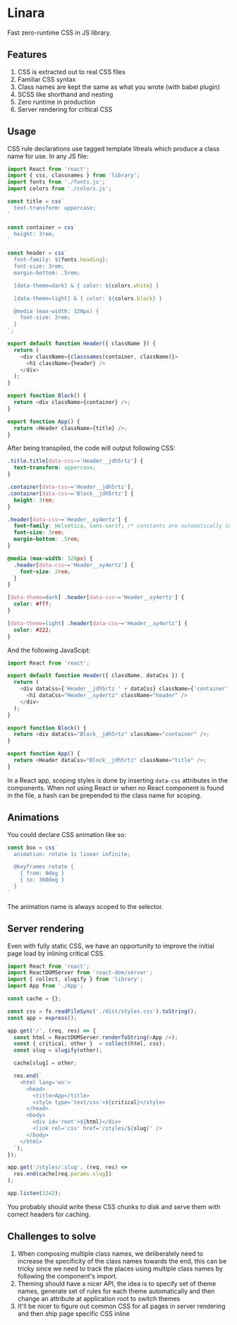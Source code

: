 # Linara

Fast zero-runtime CSS in JS library.


## Features

1. CSS is extracted out to real CSS files
1. Familiar CSS syntax
1. Class names are kept the same as what you wrote (with babel plugin)
1. SCSS like shorthand and nesting
1. Zero runtime in production
1. Server rendering for critical CSS


## Usage

CSS rule declarations use tagged template litreals which produce a class name for use. In any JS file:

```js
import React from 'react';
import { css, classnames } from 'library';
import fonts from './fonts.js';
import colors from './colors.js';

const title = css`
  text-transform: uppercase;
`

const container = css`
  height: 3rem;
`

const header = css`
  font-family: ${fonts.heading};
  font-size: 3rem;
  margin-bottom: .5rem;

  [data-theme=dark] & { color: ${colors.white} }

  [data-theme=light] & { color: ${colors.black} }

  @media (max-width: 320px) {
    font-size: 2rem;
  }
`;

export default function Header({ className }) {
  return (
    <div className={classnames(container, className)}>
      <h1 className={header} />
    </div>
  );
}

export function Block() {
  return <div className={container} />;
}

export function App() {
  return <Header className={title} />;
}
```

After being transpiled, the code will output following CSS:


```css
.title.title[data-css~='Header__jdh5rtz'] {
  text-transform: uppercase;
}

.container[data-css~='Header__jdh5rtz'],
.container[data-css~='Block__jdh5rtz'] {
  height: 3rem;
}

.header[data-css~='Header__xy4ertz'] {
  font-family: Helvetica, sans-serif; /* constants are automatically inlined */
  font-size: 3rem;
  margin-bottom: .5rem;
}

@media (max-width: 320px) {
  .header[data-css~='Header__xy4ertz'] {
    font-size: 2rem;
  }
}

[data-theme=dark] .header[data-css~='Header__xy4ertz'] {
  color: #fff;
}

[data-theme=light] .header[data-css~='Header__xy4ertz'] {
  color: #222;
}
```

And the following JavaScipt:

```js
import React from 'react';

export default function Header({ className, dataCss }) {
  return (
    <div dataCss={'Header__jdh5rtz ' + dataCss} className={'container' + ' ' + className)}>
      <h1 dataCss="Header__xy4ertz" className="header" />
    </div>
  );
}

export function Block() {
  return <div dataCss="Block__jdh5rtz" className="container" />;
}

export function App() {
  return <Header dataCss="Block__jdh5rtz" className="title" />;
}
```

In a React app, scoping styles is done by inserting `data-css` attributes in the components. When not using React or when no React component is found in the file, a hash can be prepended to the class name for scoping.


## Animations

You could declare CSS animation like so:

```js
const box = css`
  animation: rotate 1s linear infinite;

  @keyframes rotate {
    { from: 0deg }
    { to: 360deg }
  }
`
```

The animation name is always scoped to the selector.


## Server rendering

Even with fully static CSS, we have an opportunity to improve the initial page load by inlining critical CSS.

```js
import React from 'react';
import ReactDOMServer from 'react-dom/server';
import { collect, slugify } from 'library';
import App from './App';

const cache = {};

const css = fs.readFileSync('./dist/styles.css').toString();
const app = express();

app.get('/', (req, res) => {
  const html = ReactDOMServer.renderToString(<App />);
  const { critical, other }  = collect(html, css);
  const slug = slugify(other);

  cache[slug] = other;

  res.end(`
    <html lang='en'>
      <head>
        <title>App</title>
        <style type='text/css'>${critical}</style>
      </head>
      <body>
        <div id='root'>${html}</div>
        <link rel='css' href='/styles/${slug}' />
      </body>
    </html>
  `);
});

app.get('/styles/:slug', (req, res) =>
  res.end(cache[req.params.slug])
);

app.listen(3242);
```

You probably should write these CSS chunks to disk and serve them with correct headers for caching.


## Challenges to solve

1. When composing multiple class names, we deliberately need to increase the specificity of the class names towards the end, this can be tricky since we need to track the places using multiple class names by following the component's import.
1. Theming should have a nicer API, the idea is to specify set of theme names, generate set of rules for each theme automatically and then change an attribute at application root to switch themes
1. It'll be nicer to figure out common CSS for all pages in server rendering and then ship page specific CSS inline
